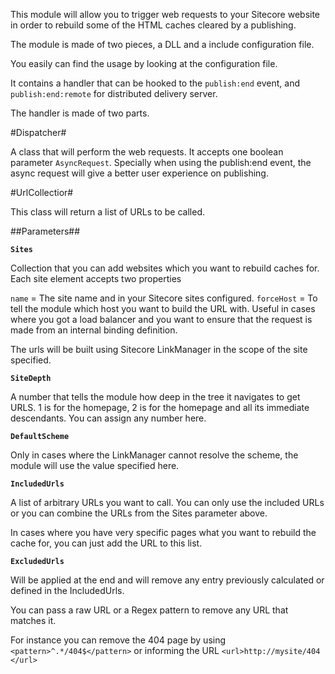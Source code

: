 This module will allow you to trigger web requests to your Sitecore website in order to rebuild some of the HTML caches cleared by a publishing.

The module is made of two pieces, a DLL and a include configuration file.

You easily can find the usage by looking at the configuration file.

It contains a handler that can be hooked to the `publish:end` event, and `publish:end:remote` for distributed delivery server.

The handler is made of two parts.

#Dispatcher#

A class that will perform the web requests. It accepts one boolean parameter `AsyncRequest`. Specially when using the publish:end event, the async request will give a better user experience on publishing.

#UrlCollectior#

This class will return a list of URLs to be called.

##Parameters##

**`Sites`**

Collection that you can add websites which you want to rebuild caches for. Each site element accepts two properties

`name` = The site name and in your Sitecore sites configured.
`forceHost` = To tell the module which host you want to build the URL with. Useful in cases where you got a load balancer and you want to ensure that the request is made from an internal binding definition.

The urls will be built using Sitecore LinkManager in the scope of the site specified.

**`SiteDepth`**

A number that tells the module how deep in the tree it navigates to get URLS. 1 is for the homepage, 2 is for the homepage and all its immediate descendants. You can assign any number here.

**`DefaultScheme`**

Only in cases where the LinkManager cannot resolve the scheme, the module will use the value specified here.

**`IncludedUrls`**

A list of arbitrary URLs you want to call. You can only use the included URLs or you can combine the URLs from the Sites parameter above.

In cases where you have very specific pages what you want to rebuild the cache for, you can just add the URL to this list.

**`ExcludedUrls`**

Will be applied at the end and will remove any entry previously calculated or defined in the IncludedUrls.

You can pass a raw URL or a Regex pattern to remove any URL that matches it.

For instance you can remove the 404 page by using `<pattern>^.*/404$</pattern>` or informing the URL `<url>http://mysite/404 </url>`